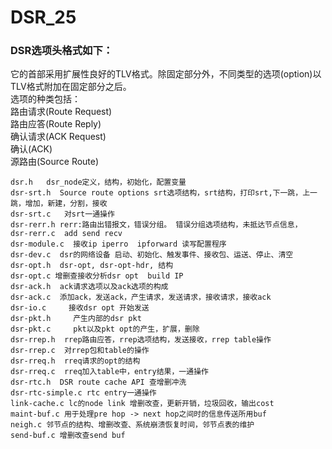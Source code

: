 # DSR_25
### DSR选项头格式如下：  
它的首部采用扩展性良好的TLV格式。除固定部分外，不同类型的选项(option)以TLV格式附加在固定部分之后。   
选项的种类包括：  
路由请求(Route Request)  
路由应答(Route Reply)  
确认请求(ACK Request)  
确认(ACK)  
源路由(Source Route)  



	dsr.h	dsr_node定义，结构，初始化，配置变量  
	dsr-srt.h  Source route options srt选项结构，srt结构，打印srt,下一跳，上一跳，增加，新建，分割，接收  
	dsr-srt.c   对srt一通操作  
	dsr-rerr.h rerr:路由出错报文，错误分组。 错误分组选项结构，未抵达节点信息，
	dsr-rerr.c  add send recv
	dsr-module.c  接收ip iperro  ipforward 读写配置程序
	dsr-dev.c  dsr的网络设备 启动、初始化、触发事件、接收包、运送、停止、清空
	dsr-opt.h  dsr-opt, dsr-opt-hdr, 结构
	dsr-opt.c 增删查接收分析dsr opt  build IP 
	dsr-ack.h  ack请求选项以及ack选项的构成 
	dsr-ack.c  添加ack，发送ack，产生请求，发送请求，接收请求，接收ack
	dsr-io.c     接收dsr opt 开始发送
	dsr-pkt.h	  产生内部的dsr pkt
	dsr-pkt.c 	  pkt以及pkt opt的产生，扩展，删除
	dsr-rrep.h  rrep路由应答，rrep选项结构，发送接收，rrep table操作
	dsr-rrep.c  对rrep包和table的操作
	dsr-rreq.h  rreq请求的opt的结构
	dsr-rreq.c  rreq加入table中，entry结果，一通操作
	dsr-rtc.h  DSR route cache API 查增删冲洗
	dsr-rtc-simple.c rtc entry一通操作
	link-cache.c lc的node link 增删改查，更新开销，垃圾回收，输出cost
	maint-buf.c 用于处理pre hop -> next hop之间时的信息传送所用buf
	neigh.c 邻节点的结构、增删改查、系统崩溃恢复时间，邻节点表的维护
	send-buf.c 增删改查send buf 

	
	

